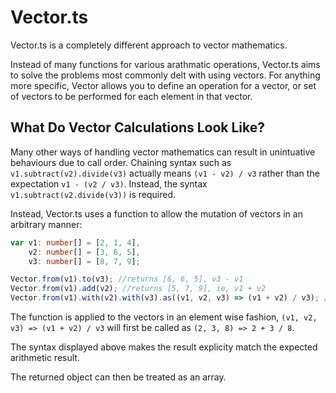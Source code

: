 # Vector.ts

Vector.ts is a completely different approach to vector mathematics.

Instead of many functions for various arathmatic operations, Vector.ts aims to solve the problems most commonly delt with using vectors. For anything more specific, Vector allows you to define an operation for a vector, or set of vectors to be performed for each element in that vector.

## What Do Vector Calculations Look Like?

Many other ways of handling vector mathematics can result in unintuative behaviours due to call order. Chaining syntax such as `v1.subtract(v2).divide(v3)` actually means `(v1 - v2) / v3` rather than the expectation `v1 - (v2 / v3)`. Instead, the syntax `v1.subtract(v2.divide(v3))` is required.

Instead, Vector.ts uses a function to allow the mutation of vectors in an arbitrary manner:

```typescript
var v1: number[] = [2, 1, 4],
    v2: number[] = [3, 6, 5],
    v3: number[] = [8, 7, 9];

Vector.from(v1).to(v3); //returns [6, 6, 5], v3 - v1
Vector.from(v1).add(v2); //returns [5, 7, 9], ie, v1 + v2
Vector.from(v1).with(v2).with(v3).as((v1, v2, v3) => (v1 + v2) / v3); //produces [0.625, 1, 1]
```

The function is applied to the vectors in an element wise fashion, `(v1, v2, v3) => (v1 + v2) / v3` will first be called as `(2, 3, 8) => 2 + 3 / 8`.

The syntax displayed above makes the result explicity match the expected arithmetic result.

The returned object can then be treated as an array.

